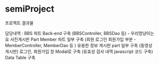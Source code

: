 # semiProject
프로젝트 결과물

담당내역 :  BBS 파트 Back-end 구축 (BBSController, BBSDao 등)  - 우리멍냥이는요 사진게시판 Part
            Member 파트 일부 구축 (회원 로그인 회원가입 부분 - MemberController, MemberDao 등 ) 
            유용한 정보 게시판 part 일부 구축 (동영상 게시판) 
            로그인, 회원가입 창 Modal로 구축 (유효성 검사 내역 javascript 코드 구축)
            Data Table 구축 
